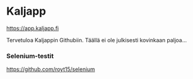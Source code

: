 # Kaljapp

https://app.kaljapp.fi

Tervetuloa Kaljappin Githubiin. Täällä ei ole julkisesti kovinkaan paljoa...

### Selenium-testit

https://github.com/royt15/selenium
